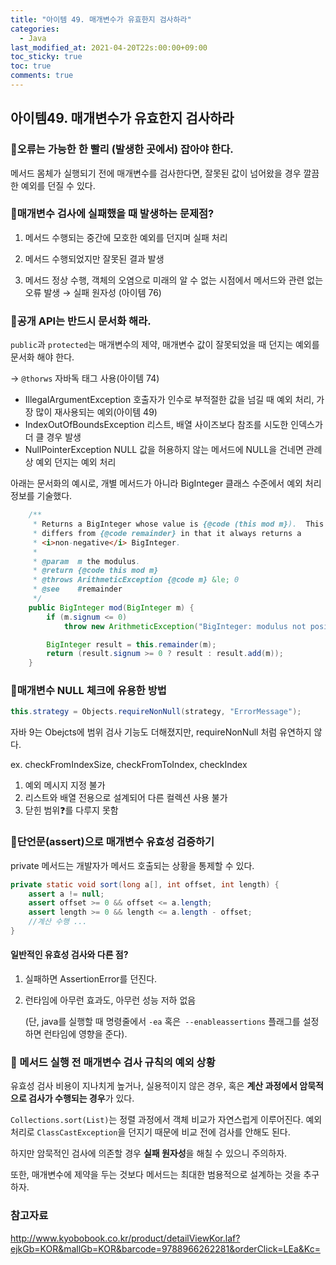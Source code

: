 ```yaml
---
title: "아이템 49. 매개변수가 유효한지 검사하라"
categories:
  - Java
last_modified_at: 2021-04-20T22s:00:00+09:00
toc_sticky: true
toc: true
comments: true
---
```


## 아이템49. 매개변수가 유효한지 검사하라

### 📌오류는 가능한 한 빨리 (발생한 곳에서) 잡아야 한다.

메서드 몸체가 실행되기 전에 매개변수를 검사한다면, 잘못된 값이 넘어왔을 경우 깔끔한 예외를 던질 수 있다.



### 📌매개변수 검사에 실패했을 때 발생하는 문제점?

1. 메서드 수행되는 중간에 모호한 예외를 던지며 실패 처리

2. 메서드 수행되었지만 잘못된 결과 발생

3. 메서드 정상 수행, 객체의 오염으로 미래의 알 수 없는 시점에서 메서드와 관련 없는 오류 발생 
   → 실패 원자성 (아이템 76)

   

### 📌공개 API는 반드시 문서화 해라.

`public`과 `protected`는 매개변수의 제약, 매개변수 값이 잘못되었을 때 던지는 예외를 문서화 해야 한다. 

→ `@thorws` 자바독 태그 사용(아이템 74) 

- IllegalArgumentException
  호출자가 인수로 부적절한 값을 넘길 때 예외 처리, 가장 많이 재사용되는 예외(아이템 49)
- IndexOutOfBoundsException
  리스트, 배열 사이즈보다 참조를 시도한 인덱스가 더 클 경우 발생
- NullPointerException
  NULL 값을 허용하지 않는 메서드에 NULL을 건네면 관례상 예외 던지는 예외 처리

아래는 문서화의 예시로, 개별 메서드가 아니라 BigInteger 클래스 수준에서 예외 처리 정보를 기술했다.

```java
    /**
     * Returns a BigInteger whose value is {@code (this mod m}).  This method
     * differs from {@code remainder} in that it always returns a
     * <i>non-negative</i> BigInteger.
     *
     * @param  m the modulus.
     * @return {@code this mod m}
     * @throws ArithmeticException {@code m} &le; 0
     * @see    #remainder
     */
    public BigInteger mod(BigInteger m) {
        if (m.signum <= 0)
            throw new ArithmeticException("BigInteger: modulus not positive");

        BigInteger result = this.remainder(m);
        return (result.signum >= 0 ? result : result.add(m));
    }
```



### 📌매개변수 NULL 체크에 유용한 방법

```java
this.strategy = Objects.requireNonNull(strategy, "ErrorMessage");
```

자바 9는 Obejcts에 범위 검사 기능도 더해졌지만, requireNonNull 처럼 유연하지 않다.

ex. checkFromIndexSize, checkFromToIndex, checkIndex

1. 예외 메시지 지정 불가
2. 리스트와 배열 전용으로 설계되어 다른 컬렉션 사용 불가
3. 닫힌 범위❓를 다루지 못함
   



### 📌단언문(assert)으로 매개변수 유효성 검증하기

private 메서드는 개발자가 메서드 호출되는 상황을 통제할 수 있다. 

```java
private static void sort(long a[], int offset, int length) {
    assert a != null;
    assert offset >= 0 && offset <= a.length;
    assert length >= 0 && length <= a.length - offset;
    //계산 수행 ...
}
```

#### 일반적인 유효성 검사와 다른 점?

1. 실패하면 AssertionError를 던진다.

2. 런타임에 아무런 효과도, 아무런 성능 저하 없음
   
   (단, java를 실행할 때 명령줄에서 `-ea` 혹은` --enableassertions` 플래그를 설정하면 런타임에 영향을 준다).



### 📌 메서드 실행 전 매개변수 검사 규칙의 예외 상황

유효성 검사 비용이 지나치게 높거나, 실용적이지 않은 경우, 
혹은 **계산 과정에서 암묵적으로 검사가 수행되는 경우**가 있다.

`Collections.sort(List)`는 정렬 과정에서 객체 비교가 자연스럽게 이루어진다.
예외처리로 `ClassCastException`을 던지기 때문에 비교 전에 검사를 안해도 된다.

하지만 암묵적인 검사에 의존할 경우 **실패 원자성**을 해칠 수 있으니 주의하자.

또한, 매개변수에 제약을 두는 것보다 메서드는 최대한 범용적으로 설계하는 것을 추구하자.



### 참고자료 

http://www.kyobobook.co.kr/product/detailViewKor.laf?ejkGb=KOR&mallGb=KOR&barcode=9788966262281&orderClick=LEa&Kc= 


